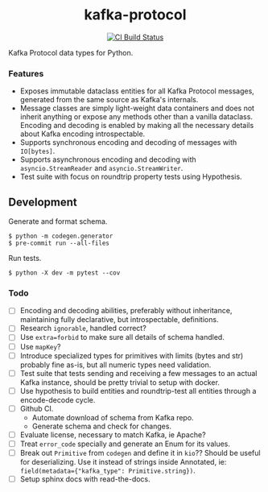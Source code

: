 <h1 align=center>kafka-protocol</h1>

<p align=center>
    <a href=https://github.com/aiven/python-kafka-protocol/actions?query=workflow%3ACI+branch%3Amain><img src=https://github.com/aiven/python-kafka-protocol/workflows/CI/badge.svg alt="CI Build Status"></a>
</p>

Kafka Protocol data types for Python.

### Features

- Exposes immutable dataclass entities for all Kafka Protocol messages, generated from
  the same source as Kafka's internals.
- Message classes are simply light-weight data containers and does not inherit anything
  or expose any methods other than a vanilla dataclass. Encoding and decoding is enabled
  by making all the necessary details about Kafka encoding introspectable.
- Supports synchronous encoding and decoding of messages with `IO[bytes]`.
- Supports asynchronous encoding and decoding with `asyncio.StreamReader` and
  `asyncio.StreamWriter`.
- Test suite with focus on roundtrip property tests using Hypothesis.

## Development

Generate and format schema.

```shell
$ python -m codegen.generator
$ pre-commit run --all-files
```

Run tests.

```shell
$ python -X dev -m pytest --cov
```

### Todo

- [ ] Encoding and decoding abilities, preferably without inheritance, maintaining fully
      declarative, but introspectable, definitions.
- [ ] Research `ignorable`, handled correct?
- [ ] Use `extra=forbid` to make sure all details of schema handled.
- [ ] Use `mapKey`?
- [ ] Introduce specialized types for primitives with limits (bytes and str) probably
      fine as-is, but all numeric types need validation.
- [ ] Test suite that tests sending and receiving a few messages to an actual Kafka
      instance, should be pretty trivial to setup with docker.
- [ ] Use hypothesis to build entities and roundtrip-test all entities through a
      encode-decode cycle.
- [ ] Github CI.
  - Automate download of schema from Kafka repo.
  - Generate schema and check for changes.
- [ ] Evaluate license, necessary to match Kafka, ie Apache?
- [ ] Treat `error_code` specially and generate an Enum for its values.
- [ ] Break out `Primitive` from `codegen` and define it in `kio`?? Should be useful for
      deserializing. Use it instead of strings inside Annotated, ie:
      `field(metadata={"kafka_type": Primitive.string})`.
- [ ] Setup sphinx docs with read-the-docs.

[revert]: https://github.com/python/cpython/issues/82423
